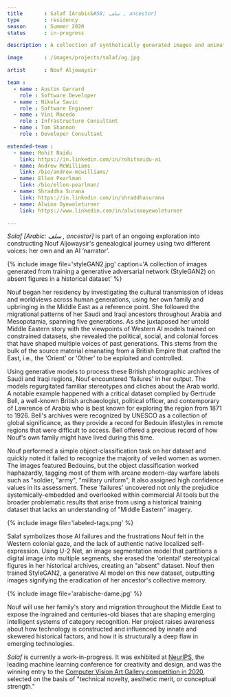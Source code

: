 ```yaml
---
title       : Salaf [Arabic&#58; سلف , ancestor]
type        : residency
season      : Summer 2020
status      : in-progress

description : A collection of synthetically generated images and animations constructing Nouf Aljowaysir’s genealogical journey in the Middle East

image       : /images/projects/salaf/og.jpg

artist      : Nouf Aljowaysir

team :
  - name : Austin Garrard
    role : Software Developer
  - name : Nikola Savic
    role : Software Engineer
  - name : Vini Macedo
    role : Infrastructure Consultant
  - name : Tom Shannon
    role : Developer Consultant

extended-team :
  - name: Rohit Naidu
    link: https://in.linkedin.com/in/rohitnaidu-ai
  - name: Andrew McWilliams
    link: /bio/andrew-mcwilliams/
  - name: Ellen Pearlman
    link: /bio/ellen-pearlman/
  - name: Shraddha Surana
    link: https://in.linkedin.com/in/shraddhasurana
  - name: Alwina Oyewoleturner
    link: https://www.linkedin.com/in/alwinaoyewoleturner

---
```

_Salaf [Arabic: سلف , ancestor]_ is part of an ongoing exploration into constructing Nouf Aljowaysir's genealogical journey using two different voices: her own and an AI ‘narrator’.

{% include image file='styleGAN2.jpg'
   caption='A collection of images generated from training a generative adversarial network (StyleGAN2) on absent figures in a historical dataset' %}

 Nouf began her residency by investigating the cultural transmission of ideas and worldviews across human generations, using her own family and upbringing in the Middle East as a reference point. She followed the migrational patterns of her Saudi and Iraqi ancestors throughout Arabia and Mesopotamia, spanning five generations. As she juxtaposed her untold Middle Eastern story with the viewpoints of Western AI models trained on constrained datasets, she revealed the political, social, and colonial forces that have shaped multiple voices of past generations. This stems from the bulk of the source material emanating from a British Empire that crafted the East, i.e., the 'Orient' or 'Other' to be exploited and controlled.

 Using generative models to process these British photographic archives of Saudi and Iraqi regions, Nouf encountered 'failures' in her output. The models regurgitated familiar stereotypes and cliches about the Arab world. A notable example happened with a critical dataset complied by Gertrude Bell, a well-known British archaeologist, political officer, and contemporary of Lawrence of Arabia who is best known for exploring the region from 1871 to 1926. Bell's archives were recognized by UNESCO as a collection of global significance, as they provide a record for Bedouin lifestyles in remote regions that were difficult to access. Bell offered a precious record of how Nouf's own family might have lived during this time.

 Nouf performed a simple object-classification task on her dataset and quickly noted it failed to recognize the majority of veiled women as women. The images featured Bedouins, but the object classification worked haphazardly, tagging most of them with arcane modern-day warfare labels such as "soldier, "army", "military uniform", It also assigned high confidence values in its assessment. These 'failures' uncovered not only the prejudice systemically-embedded and overlooked within commercial AI tools but the broader problematic results that arise from using a historical training dataset that lacks an understanding of "Middle Eastern" imagery.

{% include image file='labeled-tags.png' %}

Salaf symbolizes those AI failures and the frustrations Nouf felt in the Western colonial gaze, and the lack of authentic native localized self-expression. Using U-2 Net, an image segmentation model that partitions a digital image into multiple segments, she erased the 'oriental' stereotypical figures in her historical archives, creating an "absent" dataset. Nouf then trained StyleGAN2, a generative AI model on this new dataset, outputting images signifying the eradication of her ancestor's collective memory.

{% include image file='arabische-dame.jpg' %}

Nouf will use her family's story and migration throughout the Middle East to expose the ingrained and centuries-old biases that are shaping emerging intelligent systems of category recognition. Her project raises awareness about how technology is constructed and influenced by innate and skewered historical factors, and how it is structurally a deep flaw in emerging technologies.

_Salaf_ is currently a work-in-progress. It was exhibited at [NeurIPS](http://www.aiartonline.com/highlights-2020/nouf-aljowaysir/), the leading machine learning conference for creativity and design, and was the winning entry to the [Computer Vision Art Gallery competition in 2020](https://computervisionart.com/), selected on the basis of "technical novelty, aesthetic merit, or conceptual strength."
